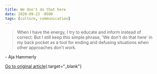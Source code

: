 ```yaml
---
title: We don't do that here
date: 2020-09-23 -0500
tags: [culture, communication]
---
```


> When I have the energy, I try to educate and inform instead of correct. But I still keep this simple phrase, 'We don't do that here' in my back pocket as a tool for ending and defusing situations when other approaches don’t work.

\- Aja Hammerly

[Go to original article](https://thagomizer.com/blog/2017/09/29/we-don-t-do-that-here.html){:target="_blank"}